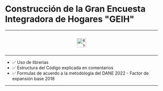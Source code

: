 # Construcción de la Gran Encuesta Integradora de Hogares "GEIH"
---

<p align="center">
  <code><img height="30" alt="Rstudio" HSPACE="12" VSPACE="12" src="https://raw.githubusercontent.com/TheHakoDrako/thehakodrako.github.io/main/images/Rst.png"></code>
</p>

---

- ✅ Uso de librerias
- ✅ Estructura del Código explicada en comentarios
- ✅ Formulas de acuerdo a la metodología del DANE 2022 - Factor de expansión base 2018

---
